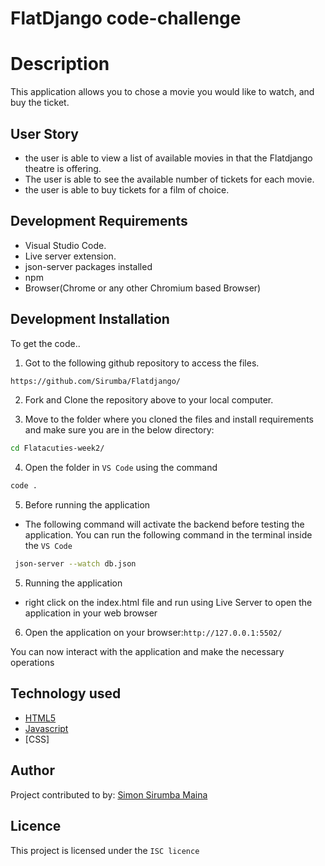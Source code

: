 
# FlatDjango code-challenge

# Description
This application allows you to chose a movie you would like to watch, and buy the ticket.


## User Story
- the user is able to view a list of available movies in that the Flatdjango theatre is offering. 
- The user is able to see the available number of tickets for each movie.
- the user is able to buy tickets for a film of choice. 
## Development Requirements

- Visual Studio Code.
- Live server extension.
- json-server packages installed 
- npm 
- Browser(Chrome or any other Chromium based Browser)

## Development Installation

To get the code..

1. Got to the following github repository to access the files.
```bash
https://github.com/Sirumba/Flatdjango/
```

2. Fork and Clone the repository above to your local computer.


3. Move to the folder where you cloned the files and install requirements and make sure you are in the below directory:

```bash
cd Flatacuties-week2/
```
4. Open the folder in `VS Code` using the command 
```bash
code .
```
5. Before running the application

- The following command will activate the backend before testing the application. You can run the following command in the terminal inside the `VS Code`

```bash
 json-server --watch db.json 
```

5. Running the application

- right click on the index.html file and run using Live Server to open the application in your web browser



6. Open the application on your browser:`http://127.0.0.1:5502/`

You can now interact with the application and make the necessary operations



## Technology used

- [HTML5](https://www.python.org/)
- [Javascript](https://heroku.com)
- [CSS]

## Author
Project contributed to by:
 [Simon Sirumba Maina](https://github.com/sirumba/)

## Licence
This project is licensed under the `ISC licence`